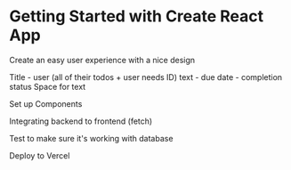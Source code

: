 # Getting Started with Create React App

Create an easy user experience with a nice design

Title - 
user (all of their todos + user needs ID)
text - due date - completion status
Space for text

Set up Components

Integrating backend to frontend (fetch)

Test to make sure it's working with database

Deploy to Vercel